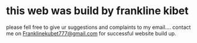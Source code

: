 # this web was build by frankline kibet
please fell free to give ur suggestions and complaints to my email....
contact me on Franklinekubet777@gmail.com for successful website build up.
